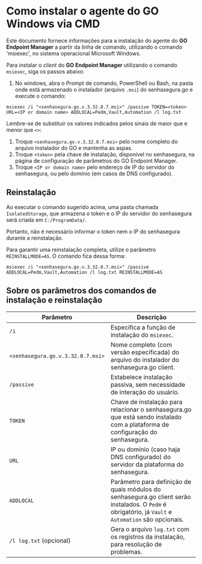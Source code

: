 # Como instalar o agente do GO Windows via CMD

Este documento fornece informações para a instalação do agente do **GO Endpoint Manager** a partir da linha de comando, utilizando o comando 'msiexec', no sistema operacional Microsoft Windows.

Para instalar o *client* do **GO Endpoint Manager** utilizando o comando `msiexec`, siga os passos abaixo:

1. No windows, abra o Prompt de comando, PowerShell ou Bash, na pasta onde está armazenado o instalador (arquivo `.msi`) do senhasegura.go e execute o comando:

```shell
msiexec /i "<senhasegura.go.v.3.32.0.7.msi>" /passive TOKEN=<token> URL=<IP or domain name> ADDLOCAL=Pedm,Vault,Automation /l log.txt
```

Lembre-se de substituir os valores indicados pelos sinais de maior que e menor que `<>`:

1. Troque `<senhasegura.go.v.3.32.0.7.msi>` pelo nome completo do arquivo instalador do GO e mantenha as aspas.
2. Troque `<token>` pela chave de instalação, disponível no senhasegura, na página de configuração de parâmetros do GO Endpoint Manager.
3. Troque `<IP or domain name>` pelo endereço de IP do servidor do senhasegura, ou pelo domínio (em casos de DNS configurado).

## Reinstalação

Ao executar o comando sugerido acima, uma pasta chamada `IsolatedStorage`, que armazena o token e o IP do servidor do senhasegura será criada em `C:/ProgramData/`.

Portanto, não é necessário informar o token nem o IP do senhasegura durante a reinstalação. 

Para garantir uma reinstalação completa, utilize o parâmetro `REINSTALLMODE=AS`. O comando fica dessa forma:

```shell
msiexec /i "<senhasegura.go.v.3.32.0.7.msi>" /passive ADDLOCAL=Pedm,Vault,Automation /l log.txt REINSTALLMODE=AS
```

## Sobre os parâmetros dos comandos de instalação e reinstalação

| Parâmetro                     	  | Descrição                                                                                                                                             |
|-------------------------------------|-------------------------------------------------------------------------------------------------------------------------------------------------------|
| `/i`                          	  | Especifica a função de instalação do `msiexec`.                                                                                                       |
| `<senhasegura.go.v.3.32.0.7.msi>`   | Nome completo (com versão especificada) do arquivo do instalador do senhasegura.go client.                                                            |
| `/passive`                    	  | Estabelece instalação passiva, sem necessidade de interação do usuário.                                                                               |
| `TOKEN`                       	  | Chave de instalação para relacionar o senhasegura.go que está sendo instalado com a plataforma de configuração do senhasegura.                        |
| `URL`                         	  | IP ou domínio (caso haja DNS configurado) do servidor da plataforma do senhasegura.                                                                   |
| `ADDLOCAL`                    	  | Parâmetro para definição de quais módulos do senhasegura.go client serão instalados. O `Pedm` é obrigatório, já `Vault` e `Automation` são opcionais. |
| `/l log.txt` (opcional)       	  | Gera o arquivo `log.txt` com os registros da instalação, para resolução de problemas.                                                                 |